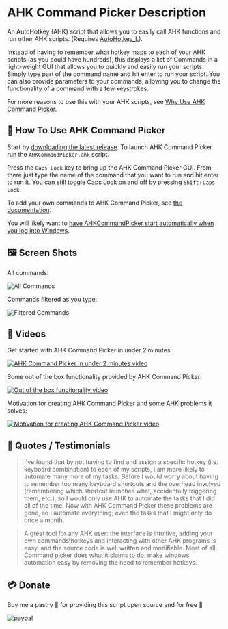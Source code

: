 # AHK Command Picker Description

An AutoHotkey (AHK) script that allows you to easily call AHK functions and run other AHK scripts.
(Requires [AutoHotkey_L][AutoHotkeyWebsiteUrl]).

Instead of having to remember what hotkey maps to each of your AHK scripts (as you could have hundreds), this displays a list of Commands in a light-weight GUI that allows you to quickly and easily run your scripts.
Simply type part of the command name and hit enter to run your script.
You can also provide parameters to your commands, allowing you to change the functionality of a command with a few keystrokes.

For more reasons to use this with your AHK scripts, see [Why Use AHK Command Picker][WhyUseAhkCommandPickerPage].

## 🚀 How To Use AHK Command Picker

Start by [downloading the latest release][DownloadLatestReleaseUrl].
To launch AHK Command Picker run the `AHKCommandPicker.ahk` script.

Press the `Caps Lock` key to bring up the AHK Command Picker GUI.
From there just type the name of the command that you want to run and hit enter to run it.
You can still toggle Caps Lock on and off by pressing `Shift`+`Caps Lock`.

To add your own commands to AHK Command Picker, see [the documentation][DocumentationPage].

You will likely want to [have AHKCommandPicker start automatically when you log into Windows][AutomaticallyStartAtLogin].

## 🖼 Screen Shots

All commands:

![All Commands][AllCommandsImage]

Commands filtered as you type:

![Filtered Commands][FilteredCommandsImage]

## 🎦 Videos

Get started with AHK Command Picker in under 2 minutes:

[![AHK Command Picker in under 2 minutes video][AhkCommandPickerInUnder2MinutesYouTubeImageUrl]][AhkCommandPickerInUnder2MinutesYouTubeUrl]

Some out of the box functionality provided by AHK Command Picker:

[![Out of the box functionality video][OutOfTheBoxFunctionalityProvidedByAhkCommandPickerYouTubeImageUrl]][OutOfTheBoxFunctionalityProvidedByAhkCommandPickerYouTubeUrl]

Motivation for creating AHK Command Picker and some AHK problems it solves:

[![Motivation for creating AHK Command Picker video][MotivationForCreatingAhkCommandPickerYouTubeImageUrl]][MotivationForCreatingAhkCommandPickerYouTubeUrl]

## 💬 Quotes / Testimonials

> I've found that by not having to find and assign a specific hotkey (i.e. keyboard combination) to each of my scripts, I am more likely to automate many more of my tasks.
> Before I would worry about having to remember too many keyboard shortcuts and the overhead involved (remembering which shortcut launches what, accidentally triggering them, etc.), so I would only use AHK to automate the tasks that I did all of the time.
> Now with AHK Command Picker these problems are gone, so I automate everything; even the tasks that I might only do once a month.

> A great tool for any AHK user: the interface is intuitive, adding your own commands\hotkeys and interacting with other AHK programs is easy, and the source code is well written and modifiable.
> Most of all, Command picker does what it claims to do: make windows automation easy by removing the need to remember hotkeys.

## 💳 Donate

Buy me a pastry 🍰 for providing this script open source and for free 🙂

[![paypal](https://www.paypalobjects.com/en_US/i/btn/btn_donateCC_LG.gif)](https://www.paypal.com/cgi-bin/webscr?cmd=_s-xclick&hosted_button_id=D7PW6YBWNDLXW)

<!-- Links -->
[AutoHotkeyWebsiteUrl]: http://www.autohotkey.com

[AhkCommandPickerInUnder2MinutesYouTubeUrl]: https://www.youtube.com/watch?v=gevnQAwYLAg,type=youtube
[AhkCommandPickerInUnder2MinutesYouTubeImageUrl]: https://img.youtube.com/vi/gevnQAwYLAg/0.jpg

[OutOfTheBoxFunctionalityProvidedByAhkCommandPickerYouTubeUrl]: https://www.youtube.com/watch?v=kr5nBVOXVkE,type=youtube
[OutOfTheBoxFunctionalityProvidedByAhkCommandPickerYouTubeImageUrl]: https://img.youtube.com/vi/kr5nBVOXVkE/0.jpg

[MotivationForCreatingAhkCommandPickerYouTubeUrl]: https://www.youtube.com/watch?v=E0LnMtWVVuA,type=youtube
[MotivationForCreatingAhkCommandPickerYouTubeImageUrl]: https://img.youtube.com/vi/E0LnMtWVVuA/0.jpg

[DownloadLatestReleaseUrl]: https://github.com/deadlydog/AHKCommandPicker/releases

[WhyUseAhkCommandPickerPage]: docs/WhyUseAhkCommandPicker.md
[DocumentationPage]: docs/DocumentationHomePage.md
[AutomaticallyStartAtLogin]: docs/TipsAndTricks.md#have-ahk-command-picker-automatically-start-when-you-log-into-windows

[AllCommandsImage]: docs/Images/AHKCommandPicker-AllCommands.png
[FilteredCommandsImage]: docs/Images/AHKCommandPicker-FilteredCommands.png
